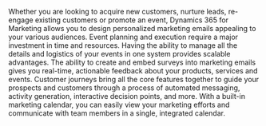Whether you are looking to acquire new customers, nurture leads,
re-engage existing customers or promote an event, Dynamics 365 for
Marketing allows you to design personalized marketing emails appealing
to your various audiences. Event planning and execution require a major
investment in time and resources. Having the ability to manage all the
details and logistics of your events in one system provides scalable
advantages. The ability to create and embed surveys into marketing
emails gives you real-time, actionable feedback about your products,
services and events. Customer journeys bring all the core features
together to guide your prospects and customers through a process of
automated messaging, activity generation, interactive decision points,
and more. With a built-in marketing calendar, you can easily view your
marketing efforts and communicate with team members in a single,
integrated calendar.
